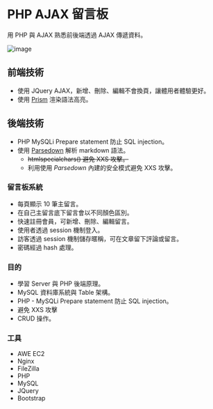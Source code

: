 # PHP AJAX 留言板

用 PHP 與 AJAX 熟悉前後端透過 AJAX 傳遞資料。

![image](https://raw.githubusercontent.com/enter3017sky/mentor-program-2nd-blog/master/picture/forum-php.gif)

## 前端技術

- 使用 JQuery AJAX，新增、刪除、編輯不會換頁，讓體用者體驗更好。
- 使用 [Prism](https://prismjs.com/) 渲染語法高亮。

## 後端技術

- PHP MySQLi Prepare statement 防止 SQL injection。
- 使用 [Parsedown](https://parsedown.org/) 解析 markdown 語法。
    - ~~htmlspecialchars() 避免 XXS 攻擊。~~
    - 利用使用 _Parsedown_ 內建的安全模式避免 XXS 攻擊。

### 留言板系統

- 每頁顯示 10 筆主留言。
- 在自己主留言底下留言會以不同顏色區別。
- 快速註冊會員，可新增、刪除、編輯留言。
- 使用者透過 session 機制登入。
- 訪客透過 session 機制儲存暱稱，可在文章留下評論或留言。
- 密碼經過 hash 處理。

### 目的

- 學習 Server 與 PHP 後端原理。
- MySQL 資料庫系統與 Table 架構。
- PHP - MySQLi Prepare statement 防止 SQL injection。
- 避免 XXS 攻擊
- CRUD 操作。

### 工具

- AWE EC2
- Nginx
- FileZilla
- PHP
- MySQL
- JQuery
- Bootstrap
